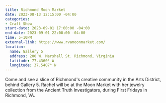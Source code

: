 ```yaml
---
title: Richmond Moon Market
date: 2023-08-13 12:15:00 -04:00
categories:
- Craft Show
start-date: 2023-09-01 17:00:00 -04:00
end-date: 2023-09-01 22:00:00 -04:00
time: 5-10PM
external-link: https://www.rvamoonmarket.com/
location:
  name: Gallery 5
  address: 200 W. Marshall St. Richmond, Virginia
  latitude: 77.4360° W
  longitude: 37.5407° N
---
```


Come and see a slice of Richmond's creative community in the Arts District, behind Gallery 5. Rachel will be at the Moon Market with her jewelry collection from the Ancient Truth Investigators, during First Fridays in Richmond, VA. 